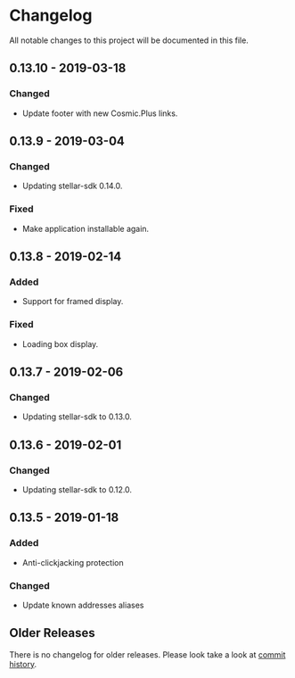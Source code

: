 # Changelog

All notable changes to this project will be documented in this file.

## 0.13.10 - 2019-03-18

### Changed

- Update footer with new Cosmic.Plus links.

## 0.13.9 - 2019-03-04

### Changed

- Updating stellar-sdk 0.14.0.

### Fixed

- Make application installable again.

## 0.13.8 - 2019-02-14

### Added

- Support for framed display.

### Fixed

- Loading box display.

## 0.13.7 - 2019-02-06

### Changed

- Updating stellar-sdk to 0.13.0.

## 0.13.6 - 2019-02-01

### Changed

- Updating stellar-sdk to 0.12.0.

## 0.13.5 - 2019-01-18

### Added

- Anti-clickjacking protection

### Changed

- Update known addresses aliases

## Older Releases

There is no changelog for older releases. Please look take a look at [commit
history](https://github.com/cosmic-plus/webapp-stellar-authenticator/commits/master).
